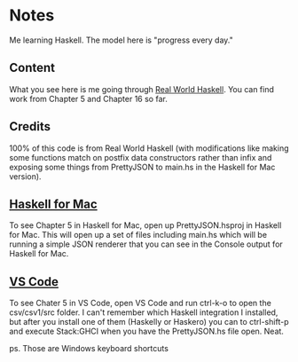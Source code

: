 # Notes

Me learning Haskell. The model here is "progress every day." 

## Content

What you see here is me going through [Real World Haskell](http://book.realworldhaskell.org/read/). You can find work from Chapter 5 
and Chapter 16 so far. 

## Credits

100% of this code is from Real World Haskell (with modifications like 
making some functions match on postfix data constructors rather than infix
and exposing some things from PrettyJSON to main.hs in the Haskell for Mac 
version). 

## [Haskell for Mac](http://haskellformac.com/)

To see Chapter 5 in Haskell for Mac, open up PrettyJSON.hsproj in Haskell for Mac. 
This will open up a set of files including main.hs which will be running a simple 
JSON renderer that you can see in the Console output for Haskell for Mac. 

## [VS Code](https://code.visualstudio.com/)

To see Chater 5 in VS Code, open VS Code and run ctrl-k-o to open the csv/csv1/src 
folder. I can't remember which Haskell integration I installed, but after you install 
one of them (Haskelly or Haskero) you can to ctrl-shift-p and execute Stack:GHCI 
when you have the PrettyJSON.hs file open. Neat. 

ps. Those are Windows keyboard shortcuts

